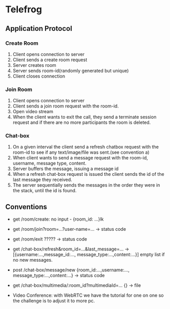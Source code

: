 ﻿# Telefrog

## Application Protocol

### Create Room

1. Client opens connection to server
2. Client sends a create room request
3. Server creates room
4. Server sends room-id(randomly generated but unique)
5. Client closes connection

### Join Room

1. Client opens connection to server  
2. Client sends a join room request with the room-id.
3. Open video stream
4. When the client wants to exit the call, they send a terminate session request and if there are no more participants the room is deleted.

### Chat-box

1. On a given interval the client send a refresh chatbox request with the room-id to see if any text/image/file was sent.(see convention a)
2. When client wants to send a message request with the room-id, username, message type, content.
3. Server buffers the message, issuing a message id
4. When a refresh chat-box request is issued the client sends the id of the last message they received.
5. The server sequentially sends the messages in the order they were in the stack, until the id is found.

## Conventions

- get /room/create: no input - {room_id: ...}lk

- get /room/join?room=...?user-name=... -> status code

- get /room/exit ????? -> status code

- get /chat-box/refresh&room_id=...&last_message=... ->[{username:...,message_id:..., message_type:...,content:...}] empty list if no new messages.

- post /chat-box/message/new {room_id:...,username:..., message_type:...,content:...} -> status code

- get /chat-box/multimedia/:room_id?multimediaId=... {} ->  file

- Video Conference: with WebRTC we have the tutorial for one on  one so the challenge is to adjust it to more pc.
